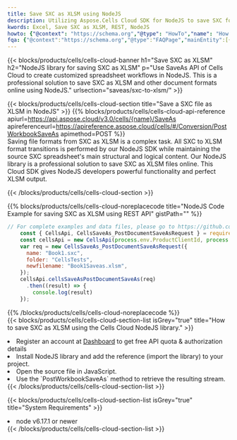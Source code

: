 ```yaml
---
title: Save SXC as XLSM using NodeJS 
description: Utilizing Aspose.Cells Cloud SDK for NodeJS to save SXC format file as XLSM format file. 
kwords: Excel, Save SXC as XLSM, REST, NodeJS
howto: {"@context": "https://schema.org","@type": "HowTo","name": "How to save SXC as XLSM using the Cells Cloud NodeJS library.","description": "How to save SXC as XLSM using the Cells Cloud NodeJS library.","image": {"@type": "ImageObject"},"url": "/nodejs/saveas/sxc-to-xlsm/","step": [{ "@type": "HowToStep","name": "How to save SXC as XLSM using the Cells Cloud NodeJS library. step 1", "image": {"@type": "ImageObject",},"url": "/nodejs/saveas/sxc-to-xlsm/","text": "Register an account at <a href='https://dashboard.aspose.cloud/'>Dashboard</a> to get free API quota & authorization details",},{ "@type": "HowToStep","name": "How to save SXC as XLSM using the Cells Cloud NodeJS library. step 1", "image": {"@type": "ImageObject",},"url": "/nodejs/saveas/sxc-to-xlsm/","text": "Install NodeJS library and add the reference (import the library) to your project.",},{ "@type": "HowToStep","name": "How to save SXC as XLSM using the Cells Cloud NodeJS library. step 1", "image": {"@type": "ImageObject",},"url": "/nodejs/saveas/sxc-to-xlsm/","text": "Open the source file in JavaScript.",},{ "@type": "HowToStep","name": "How to save SXC as XLSM using the Cells Cloud NodeJS library. step 1", "image": {"@type": "ImageObject",},"url": "/nodejs/saveas/sxc-to-xlsm/","text": "Use the `PostWorkbookSaveAs` method to retrieve the resulting stream.",}, ],"supply": {"@type": "HowToSupply","name": "document"},"tool": [{"@type": "HowToTool","name": "Visual Studio, Visual Studio Code, WebStorm"},{"@type": "HowToTool","name": "Aspose Cells"}],"totalTime": "PT6M"}
fqa: {"@context":"https://schema.org","@type":"FAQPage","mainEntity":[{"@type":"Question","name":"Why save file as other formats file in C# using REST API?","acceptedAnswer":{"@type":"Answer","text":"Documents are encoded in many ways, and some files may be incompatible with the software you use. To open and read such files, just save them as appropriate file formats.<br/><ol><li>Install .NET SDK and add the reference (import the library) to your project.</li><li>Open the source file in C# using REST API.</li><li>Call the PostWorkbookSaveAsRequest() method, passing an output filename with required extension.</li><li>Get the result of save as a separate file.</li></ol>"}},{"@type":"Question","name":"What file formats can I save as with your C# library?","acceptedAnswer":{"@type":"Answer","text":"We support a variety of file formats for conversion using .NET library, including XLSX, Excel, xls , PDF, CSV, HTML, Markdown, XML, PNG, JPG, TIFF, Json, TXT and many more."}},{"@type":"Question","name":"What is the maximum allowed file size for conversion using this .NET library?","acceptedAnswer":{"@type":"Answer","text":"There are no file size limits for format conversions using .NET library."}}]}
---
```



{{< blocks/products/cells/cells-cloud-banner h1="Save SXC as XLSM" h2="NodeJS library for saving SXC as XLSM" p="Use SaveAs API of Cells Cloud to create customized spreadsheet workflows in NodeJS. This is a professional solution to save SXC as XLSM and other document formats online using NodeJS." urlsection="saveas/sxc-to-xlsm/" >}}

{{< blocks/products/cells/cells-cloud-section  title="Save a SXC file as XLSM in NodeJS" >}}
{{% blocks/products/cells/cells-cloud-api-reference  apiurl=https://api.aspose.cloud/v3.0/cells/{name}/SaveAs  apireferenceurl=https://apireference.aspose.cloud/cells/#/Conversion/PostWorkbookSaveAs  apimethod=POST %}}
<br/>
Saving file formats from SXC as XLSM is a complex task. All SXC to XLSM format transitions is performed by our NodeJS SDK while maintaining the source SXC spreadsheet's main structural and logical content. Our NodeJS library is a professional solution to save SXC as XLSM files online. This Cloud SDK gives NodeJS developers powerful functionality and perfect XLSM output.

{{< /blocks/products/cells/cells-cloud-section >}}

{{% blocks/products/cells/cells-cloud-noreplacecode title="NodeJS Code Example for saving SXC as XLSM using REST API" gistPath="" %}}
  
```js
// For complete examples and data files, please go to https://github.com/aspose-cells-cloud/aspose-cells-cloud-node/
    const { CellsApi, CellsSaveAs_PostDocumentSaveAsRequest } = require("asposecellscloud");
    const cellsApi = new CellsApi(process.env.ProductClientId, process.env.ProductClientSecret);
    var req = new CellsSaveAs_PostDocumentSaveAsRequest({
      name: "Book1.sxc",
      folder: "CellsTests",
      newfilename: "Book1Saveas.xlsm",
    });
    cellsApi.cellsSaveAsPostDocumentSaveAs(req)
      .then((result) => {
        console.log(result)
    });
```
  
{{% /blocks/products/cells/cells-cloud-noreplacecode  %}}
<br/>
{{< blocks/products/cells/cells-cloud-section-list isGrey="true"  title="How to save SXC as XLSM using the Cells Cloud NodeJS library." >}}
<li>Register an account at <a href="https://dashboard.aspose.cloud/">Dashboard</a> to get free API quota & authorization details</li>
<li>Install NodeJS library and add the reference (import the library) to your project.</li>
<li>Open the source file in JavaScript.</li>
<li>Use the `PostWorkbookSaveAs` method to retrieve the resulting stream.</li>
{{< /blocks/products/cells/cells-cloud-section-list >}}

{{< blocks/products/cells/cells-cloud-section-list isGrey="true"  title="System Requirements" >}}
<li>node v6.17.1 or newer</li>
{{< /blocks/products/cells/cells-cloud-section-list >}}
